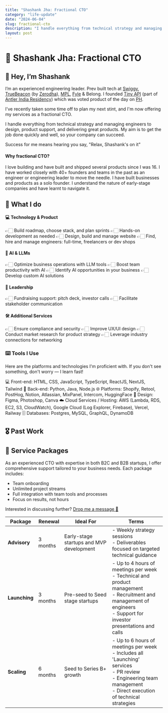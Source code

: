 ```yaml
---
title: "Shashank Jha: Fractional CTO"
category: "life-update"
date: "2024-06-04"
slug: fractional-cto
description: "I handle everything from technical strategy and managing engineers to design, product support, and delivering great products. My aim is to get the job done quickly and well, so your company can succeed."
layout: post
---
```


# 🤝 Shashank Jha: Fractional CTO

## 👋 Hey, I’m Shashank

I’m an experienced engineering leader. Prev built tech at [Swiggy](https://swiggy.com), [TrueBeacon](https://truebeacon.com) (by [Zerodha](https://zerodha.com)), [MPL](https://mpl.live), [Fyle](https://fylehq.com) & Belong. I founded [Tiny API](https://tinyapi.co) (part of [Antler India Residency](https://www.antler.co/)) which was voted product of the day on [PH](https://www.producthunt.com/products/tiny-api#tiny-api).

I've recently taken some time off to plan my next stint, and I'm now offering my services as a fractional CTO.

I handle everything from technical strategy and managing engineers to design, product support, and delivering great products. My aim is to get the job done quickly and well, so your company can succeed.

Success for me means hearing you say, "Relax, Shashank's on it"

#### Why fractional CTO?
I love building and have built and shipped several products since I was 16. I have worked closely with 40+ founders and teams in the past as an engineer or engineering leader to move the needle. I have built businesses and products as a solo founder. I understand the nature of early-stage companies and have learnt to navigate it.

## 💪 What I do

#### 💻 Technology & Product
👉🏻 Build roadmap, choose stack, and plan sprints
👉🏻 Hands-on development as needed
👉🏻 Design, build and manage website
👉🏻 Find, hire and manage engineers: full-time, freelancers or dev shops

#### 👊 AI & LLMs
👉🏻 Optimize business operations with LLM tools
👉🏻 Boost team productivity with AI
👉🏻 Identify AI opportunities in your business
👉🏻 Develop custom AI solutions

#### 👊 Leadership 
👉🏻 Fundraising support: pitch deck, investor calls
👉🏻 Facilitate stakeholder communication

#### 🛠 Additional Services
👉🏻 Ensure compliance and security
👉🏻 Improve UX/UI design
👉🏻 Conduct market research for product strategy
👉🏻 Leverage industry connections for networking

### ⌨️ Tools I Use
Here are the platforms and technologies I'm proficient with. If you don't see something, don't worry — I learn fast!

💻 Front-end: HTML, CSS, JavaScript, TypeScript, ReactJS, NextJS, Tailwind
🔧 Back-end: Python, Java, Node.js
🌐 Platforms: Shopify, Retool, PostHog, Notion, Atlassian, MixPanel, Intercom, HuggingFace
🎨 Design: Figma, Photoshop, Canva
☁️ Cloud Services / Hosting: AWS (Lambda, RDS, EC2, S3, CloudWatch), Google Cloud (Log Explorer, Firebase), Vercel, Railway
🗄️ Databases: Postgres, MySQL, GraphQL, DynamoDB


## 🎖️ Past Work

## 📧 Service Packages

As an experienced CTO with expertise in both B2C and B2B startups, I offer comprehensive support tailored to your business needs. Each package includes:

- Team onboarding
- Unlimited project streams
- Full integration with team tools and processes
- Focus on results, not hours

Interested in discussing further? [Drop me a message 📧](mailto:theshajha@gmial.com?subject=Fractional%20CTO)

| Package       | Renewal  | Ideal For                                        | Terms                                                                                     |
|---------------|----------|--------------------------------------------------|-------------------------------------------------------------------------------------------|
| **Advisory**  | 3 months | Early-stage startups and MVP development         | - Weekly strategy sessions<br>- Deliverables focused on targeted technical guidance        |
| **Launching** | 3 months | Pre-seed to Seed stage startups                  | - Up to 4 hours of meetings per week<br>- Technical and product management<br>- Recruitment and management of engineers<br>- Support for investor presentations and calls  |
| **Scaling**   | 6 months | Seed to Series B+ growth                         | - Up to 6 hours of meetings per week<br>- Includes all 'Launching' services<br>- PR review<br>- Engineering team management<br>- Direct execution of technical strategies  |
